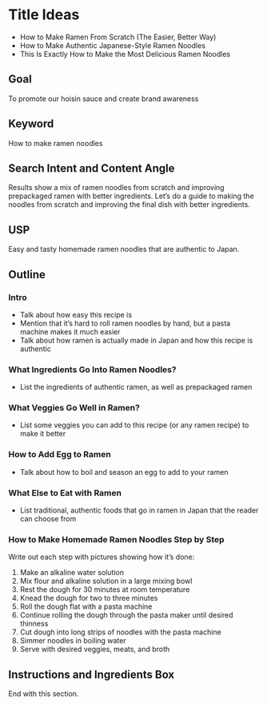 # Title Ideas

- How to Make Ramen From Scratch (The Easier, Better Way)
- How to Make Authentic Japanese-Style Ramen Noodles
- This Is Exactly How to Make the Most Delicious Ramen Noodles

## Goal

To promote our hoisin sauce and create brand awareness

## Keyword

How to make ramen noodles

## Search Intent and Content Angle

Results show a mix of ramen noodles from scratch and improving prepackaged ramen with better ingredients. Let’s do a guide to making the noodles from scratch and improving the final dish with better ingredients.

## USP

Easy and tasty homemade ramen noodles that are authentic to Japan.

## Outline

### Intro

- Talk about how easy this recipe is
- Mention that it’s hard to roll ramen noodles by hand, but a pasta machine makes it much easier
- Talk about how ramen is actually made in Japan and how this recipe is authentic

### What Ingredients Go Into Ramen Noodles?

- List the ingredients of authentic ramen, as well as prepackaged ramen

### What Veggies Go Well in Ramen?

- List some veggies you can add to this recipe (or any ramen recipe) to make it better

### How to Add Egg to Ramen

- Talk about how to boil and season an egg to add to your ramen

### What Else to Eat with Ramen

- List traditional, authentic foods that go in ramen in Japan that the reader can choose from

### How to Make Homemade Ramen Noodles Step by Step

Write out each step with pictures showing how it’s done:

1. Make an alkaline water solution
2. Mix flour and alkaline solution in a large mixing bowl
3. Rest the dough for 30 minutes at room temperature
4. Knead the dough for two to three minutes
5. Roll the dough flat with a pasta machine
6. Continue rolling the dough through the pasta maker until desired thinness
7. Cut dough into long strips of noodles with the pasta machine
8. Simmer noodles in boiling water
9. Serve with desired veggies, meats, and broth

## Instructions and Ingredients Box

End with this section.
